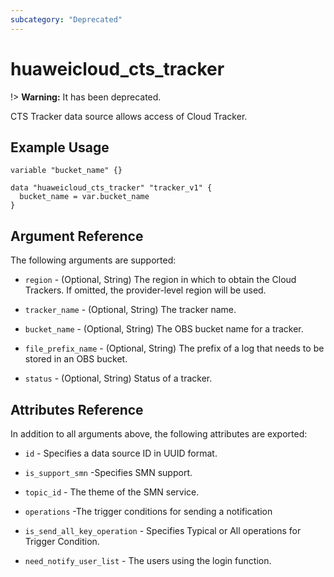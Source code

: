 ```yaml
---
subcategory: "Deprecated"
---
```


# huaweicloud\_cts\_tracker

!> **Warning:** It has been deprecated.

CTS Tracker data source allows access of Cloud Tracker.

## Example Usage


```hcl
variable "bucket_name" {}

data "huaweicloud_cts_tracker" "tracker_v1" {
  bucket_name = var.bucket_name
}

```

## Argument Reference
The following arguments are supported:

* `region` - (Optional, String) The region in which to obtain the Cloud Trackers. If omitted, the provider-level region will be used.

* `tracker_name` - (Optional, String) The tracker name. 

* `bucket_name` - (Optional, String) The OBS bucket name for a tracker.

* `file_prefix_name` - (Optional, String) The prefix of a log that needs to be stored in an OBS bucket. 

* `status` - (Optional, String) Status of a tracker. 


## Attributes Reference

In addition to all arguments above, the following attributes are exported:

* `id` - Specifies a data source ID in UUID format.

* `is_support_smn` -Specifies SMN support.
    
* `topic_id` - The theme of the SMN service.

* `operations` -The trigger conditions for sending a notification

* `is_send_all_key_operation` - Specifies Typical or All operations for Trigger Condition.
    
* `need_notify_user_list` - The users using the login function.

    
